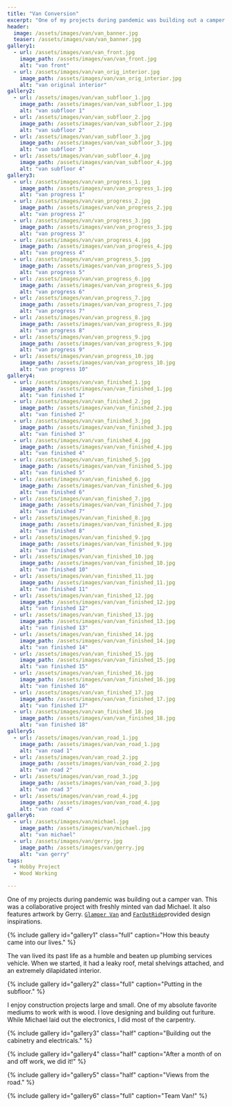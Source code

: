 ```yaml
---
title: "Van Conversion"
excerpt: "One of my projects during pandemic was building out a camper van."
header:
  image: /assets/images/van/van_banner.jpg
  teaser: /assets/images/van/van_banner.jpg
gallery1:
  - url: /assets/images/van/van_front.jpg
    image_path: /assets/images/van/van_front.jpg
    alt: "van front"
  - url: /assets/images/van/van_orig_interior.jpg
    image_path: /assets/images/van/van_orig_interior.jpg
    alt: "van original interior"
gallery2:
  - url: /assets/images/van/van_subfloor_1.jpg
    image_path: /assets/images/van/van_subfloor_1.jpg
    alt: "van subfloor 1"
  - url: /assets/images/van/van_subfloor_2.jpg
    image_path: /assets/images/van/van_subfloor_2.jpg
    alt: "van subfloor 2"
  - url: /assets/images/van/van_subfloor_3.jpg
    image_path: /assets/images/van/van_subfloor_3.jpg
    alt: "van subfloor 3"
  - url: /assets/images/van/van_subfloor_4.jpg
    image_path: /assets/images/van/van_subfloor_4.jpg
    alt: "van subfloor 4"
gallery3:
  - url: /assets/images/van/van_progress_1.jpg
    image_path: /assets/images/van/van_progress_1.jpg
    alt: "van progress 1"
  - url: /assets/images/van/van_progress_2.jpg
    image_path: /assets/images/van/van_progress_2.jpg
    alt: "van progress 2"
  - url: /assets/images/van/van_progress_3.jpg
    image_path: /assets/images/van/van_progress_3.jpg
    alt: "van progress 3"
  - url: /assets/images/van/van_progress_4.jpg
    image_path: /assets/images/van/van_progress_4.jpg
    alt: "van progress 4"
  - url: /assets/images/van/van_progress_5.jpg
    image_path: /assets/images/van/van_progress_5.jpg
    alt: "van progress 5"
  - url: /assets/images/van/van_progress_6.jpg
    image_path: /assets/images/van/van_progress_6.jpg
    alt: "van progress 6"
  - url: /assets/images/van/van_progress_7.jpg
    image_path: /assets/images/van/van_progress_7.jpg
    alt: "van progress 7"
  - url: /assets/images/van/van_progress_8.jpg
    image_path: /assets/images/van/van_progress_8.jpg
    alt: "van progress 8"
  - url: /assets/images/van/van_progress_9.jpg
    image_path: /assets/images/van/van_progress_9.jpg
    alt: "van progress 9"
  - url: /assets/images/van/van_progress_10.jpg
    image_path: /assets/images/van/van_progress_10.jpg
    alt: "van progress 10"
gallery4:
  - url: /assets/images/van/van_finished_1.jpg
    image_path: /assets/images/van/van_finished_1.jpg
    alt: "van finished 1"
  - url: /assets/images/van/van_finished_2.jpg
    image_path: /assets/images/van/van_finished_2.jpg
    alt: "van finished 2"
  - url: /assets/images/van/van_finished_3.jpg
    image_path: /assets/images/van/van_finished_3.jpg
    alt: "van finished 3"
  - url: /assets/images/van/van_finished_4.jpg
    image_path: /assets/images/van/van_finished_4.jpg
    alt: "van finished 4"
  - url: /assets/images/van/van_finished_5.jpg
    image_path: /assets/images/van/van_finished_5.jpg
    alt: "van finished 5"
  - url: /assets/images/van/van_finished_6.jpg
    image_path: /assets/images/van/van_finished_6.jpg
    alt: "van finished 6"
  - url: /assets/images/van/van_finished_7.jpg
    image_path: /assets/images/van/van_finished_7.jpg
    alt: "van finished 7"
  - url: /assets/images/van/van_finished_8.jpg
    image_path: /assets/images/van/van_finished_8.jpg
    alt: "van finished 8"
  - url: /assets/images/van/van_finished_9.jpg
    image_path: /assets/images/van/van_finished_9.jpg
    alt: "van finished 9"
  - url: /assets/images/van/van_finished_10.jpg
    image_path: /assets/images/van/van_finished_10.jpg
    alt: "van finished 10"
  - url: /assets/images/van/van_finished_11.jpg
    image_path: /assets/images/van/van_finished_11.jpg
    alt: "van finished 11"
  - url: /assets/images/van/van_finished_12.jpg
    image_path: /assets/images/van/van_finished_12.jpg
    alt: "van finished 12"
  - url: /assets/images/van/van_finished_13.jpg
    image_path: /assets/images/van/van_finished_13.jpg
    alt: "van finished 13"
  - url: /assets/images/van/van_finished_14.jpg
    image_path: /assets/images/van/van_finished_14.jpg
    alt: "van finished 14"
  - url: /assets/images/van/van_finished_15.jpg
    image_path: /assets/images/van/van_finished_15.jpg
    alt: "van finished 15"
  - url: /assets/images/van/van_finished_16.jpg
    image_path: /assets/images/van/van_finished_16.jpg
    alt: "van finished 16"
  - url: /assets/images/van/van_finished_17.jpg
    image_path: /assets/images/van/van_finished_17.jpg
    alt: "van finished 17"
  - url: /assets/images/van/van_finished_18.jpg
    image_path: /assets/images/van/van_finished_18.jpg
    alt: "van finished 18"
gallery5:
  - url: /assets/images/van/van_road_1.jpg
    image_path: /assets/images/van/van_road_1.jpg
    alt: "van road 1"
  - url: /assets/images/van/van_road_2.jpg
    image_path: /assets/images/van/van_road_2.jpg
    alt: "van road 2"
  - url: /assets/images/van/van_road_3.jpg
    image_path: /assets/images/van/van_road_3.jpg
    alt: "van road 3"
  - url: /assets/images/van/van_road_4.jpg
    image_path: /assets/images/van/van_road_4.jpg
    alt: "van road 4"
gallery6:
  - url: /assets/images/van/michael.jpg
    image_path: /assets/images/van/michael.jpg
    alt: "van michael"
  - url: /assets/images/van/gerry.jpg
    image_path: /assets/images/van/gerry.jpg
    alt: "van gerry"
tags:
  - Hobby Project
  - Wood Working

---
```



One of my projects during pandemic was building out a camper van. This was a collaborative project with freshly minted van dad Michael. It also features artwork by Gerry. [`Glamper Van`](https://www.glampervan.us/) and [`FarOutRide`](https://faroutride.com/)provided design inspirations.

{% include gallery id="gallery1" class="full" caption="How this beauty came into our lives." %}

The van lived its past life as a humble and beaten up plumbing services vehicle. When we started, it had a leaky roof, metal shelvings attached, and an extremely dilapidated interior. 

{% include gallery id="gallery2" class="full" caption="Putting in the subfloor." %}

I enjoy construction projects large and small. One of my absolute favorite mediums to work with is wood. I love designing and building out furiture. While Michael laid out the electronics, I did most of the carpentry.

{% include gallery id="gallery3" class="half" caption="Building out the cabinetry and electricals." %}

{% include gallery id="gallery4" class="half" caption="After a month of on and off work, we did it!" %}

{% include gallery id="gallery5" class="half" caption="Views from the road." %}

{% include gallery id="gallery6" class="full" caption="Team Van!" %}
